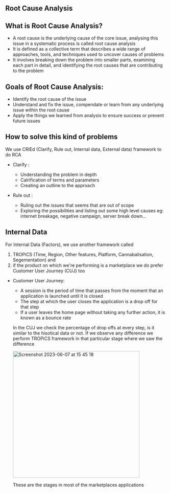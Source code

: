 ## Root Cause Analysis

**What is Root Cause Analysis?**
--
* A root cause is the underlying cause of the core issue, analysing this issue in a systematic process is called root cause analysis
* It is defined as a collective term that describes a wide range of approaches, tools, and techniques used to uncover causes of problems
* It involves breaking down the problem into smaller parts, examining each part in detail, and identifying the root causes that are contributing to the problem

**Goals of Root Cause Analysis:**
--
* Identify the root cause of the issue
* Understand and fix the issue, compendate or learn from any underlying issue within the root cause
* Apply the things we learned from analysis to ensure success or prevent future issues


**How to solve this kind of problems**
--
We use CRIEd (Clarify, Rule out, Internal data, External data) framework to do RCA

* Clarify :
    * Understanding the problem in depth
    * Calrification of terms and parameters
    * Creating an outline to the approach

* Rule out :
    * Ruling out the issues that seems that are out of scope 
    * Exploring the possibilities and listing out some high level causes
    eg: internet breakage, negative campaign, server break down...
  
**Internal Data**
--
   For Internal Data (Factors), we use another framework called 
   1. TROPiCS (Time, Region, Other features, Platform, Cannabalisation, Segementation) and 
   2. if the product on which we're performing is a marketplace we do prefer Customer User Journey (CUJ) too

* Customer User Journey:
   * A session is the period of time that passes from the moment that an application is launched until it is closed
   * The step at which the user closes the application is a drop off for that step
   * If a user leaves the home page without taking any further action, it is known as a bounce rate
   
   In the CUJ we check the percentage of drop offs at every step, is it similar to the hisotical data or not. If we observe any difference we perform TROPiCS framework in that particular stage where we saw the difference
   
   

 
 
  <img width="396" alt="Screenshot 2023-06-07 at 15 45 18" src="https://github.com/PraveenAllam93/DataScience-BusinessCaseStudies/assets/33192828/b295cacb-68af-47ba-922f-449577526233">
  
  These are the stages in most of the marketplaces applications

  
  
